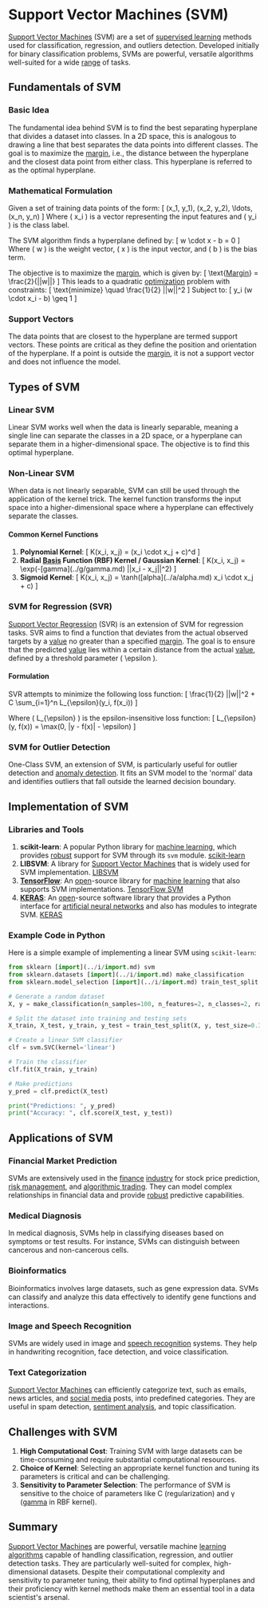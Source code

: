 # Support Vector Machines (SVM)

[Support Vector Machines](../s/support_vector_machines_in_trading.md) (SVM) are a set of [supervised learning](../s/supervised_learning.md) methods used for classification, regression, and outliers detection. Developed initially for binary classification problems, SVMs are powerful, versatile algorithms well-suited for a wide [range](../r/range.md) of tasks.

## Fundamentals of SVM

### Basic Idea

The fundamental idea behind SVM is to find the best separating hyperplane that divides a dataset into classes. In a 2D space, this is analogous to drawing a line that best separates the data points into different classes. The goal is to maximize the [margin](../m/margin.md), i.e., the distance between the hyperplane and the closest data point from either class. This hyperplane is referred to as the optimal hyperplane.

### Mathematical Formulation

Given a set of training data points of the form:
\[ (x_1, y_1), (x_2, y_2), \ldots, (x_n, y_n) \]
Where \( x_i \) is a vector representing the input features and \( y_i \) is the class label.

The SVM algorithm finds a hyperplane defined by:
\[ w \cdot x - b = 0 \]
Where \( w \) is the weight vector, \( x \) is the input vector, and \( b \) is the bias term.

The objective is to maximize the [margin](../m/margin.md), which is given by:
\[ \text{[Margin](../m/margin.md)} = \frac{2}{||w||} \]
This leads to a quadratic [optimization](../o/optimization.md) problem with constraints:
\[ \text{minimize} \quad \frac{1}{2} ||w||^2 \]
Subject to:
\[ y_i (w \cdot x_i - b) \geq 1 \]

### Support Vectors

The data points that are closest to the hyperplane are termed support vectors. These points are critical as they define the position and orientation of the hyperplane. If a point is outside the [margin](../m/margin.md), it is not a support vector and does not influence the model.

## Types of SVM

### Linear SVM

Linear SVM works well when the data is linearly separable, meaning a single line can separate the classes in a 2D space, or a hyperplane can separate them in a higher-dimensional space. The objective is to find this optimal hyperplane.

### Non-Linear SVM

When data is not linearly separable, SVM can still be used through the application of the kernel trick. The kernel function transforms the input space into a higher-dimensional space where a hyperplane can effectively separate the classes.

#### Common Kernel Functions

1. **Polynomial Kernel**: 
\[ K(x_i, x_j) = (x_i \cdot x_j + c)^d \]
2. **Radial [Basis](../b/basis.md) Function (RBF) Kernel / Gaussian Kernel**:
\[ K(x_i, x_j) = \exp(-\[gamma](../g/gamma.md) ||x_i - x_j||^2) \]
3. **Sigmoid Kernel**:
\[ K(x_i, x_j) = \tanh(\[alpha](../a/alpha.md) x_i \cdot x_j + c) \]

### SVM for Regression (SVR)

[Support Vector Regression](../s/support_vector_regression.md) (SVR) is an extension of SVM for regression tasks. SVR aims to find a function that deviates from the actual observed targets by a [value](../v/value.md) no greater than a specified [margin](../m/margin.md). The goal is to ensure that the predicted [value](../v/value.md) lies within a certain distance from the actual [value](../v/value.md), defined by a threshold parameter \( \epsilon \).

#### Formulation

SVR attempts to minimize the following loss function:
\[ \frac{1}{2} ||w||^2 + C \sum_{i=1}^n L_{\epsilon}(y_i, f(x_i)) \]

Where \( L_{\epsilon} \) is the epsilon-insensitive loss function:
\[ L_{\epsilon}(y, f(x)) = \max(0, |y - f(x)| - \epsilon) \]

### SVM for Outlier Detection

One-Class SVM, an extension of SVM, is particularly useful for outlier detection and [anomaly detection](../a/anomaly_detection.md). It fits an SVM model to the 'normal' data and identifies outliers that fall outside the learned decision boundary.

## Implementation of SVM

### Libraries and Tools

1. **scikit-learn**: A popular Python library for [machine learning](../m/machine_learning.md), which provides [robust](../r/robust.md) support for SVM through its `svm` module. [scikit-learn](https://scikit-learn.org/stable/modules/svm.html)
2. **LIBSVM**: A library for [Support Vector Machines](../s/support_vector_machines_in_trading.md) that is widely used for SVM implementation. [LIBSVM](https://www.csie.ntu.edu.tw/~cjlin/libsvm/)
3. **[TensorFlow](../t/tensorflow.md)**: An [open](../o/open.md)-source library for [machine learning](../m/machine_learning.md) that also supports SVM implementations. [TensorFlow SVM](https://www.tensorflow.org/overview)
4. **[KERAS](../k/keras.md)**: An [open](../o/open.md)-source software library that provides a Python interface for [artificial neural networks](../a/artificial_neural_networks.md) and also has modules to integrate SVM. [KERAS](https://keras.io/)

### Example Code in Python

Here is a simple example of implementing a linear SVM using `scikit-learn`:

```python
from sklearn [import](../i/import.md) svm
from sklearn.datasets [import](../i/import.md) make_classification
from sklearn.model_selection [import](../i/import.md) train_test_split

# Generate a random dataset
X, y = make_classification(n_samples=100, n_features=2, n_classes=2, random_state=42)

# Split the dataset into training and testing sets
X_train, X_test, y_train, y_test = train_test_split(X, y, test_size=0.3, random_state=42)

# Create a linear SVM classifier
clf = svm.SVC(kernel='linear')

# Train the classifier
clf.fit(X_train, y_train)

# Make predictions
y_pred = clf.predict(X_test)

print("Predictions: ", y_pred)
print("Accuracy: ", clf.score(X_test, y_test))
```

## Applications of SVM

### Financial Market Prediction

SVMs are extensively used in the [finance](../f/finance.md) [industry](../i/industry.md) for stock price prediction, [risk management](../r/risk_management.md), and [algorithmic trading](../a/algorithmic_trading.md). They can model complex relationships in financial data and provide [robust](../r/robust.md) predictive capabilities.

### Medical Diagnosis

In medical diagnosis, SVMs help in classifying diseases based on symptoms or test results. For instance, SVMs can distinguish between cancerous and non-cancerous cells.

### Bioinformatics

Bioinformatics involves large datasets, such as gene expression data. SVMs can classify and analyze this data effectively to identify gene functions and interactions.

### Image and Speech Recognition

SVMs are widely used in image and [speech recognition](../s/speech_recognition.md) systems. They help in handwriting recognition, face detection, and voice classification.

### Text Categorization

[Support Vector Machines](../s/support_vector_machines_in_trading.md) can efficiently categorize text, such as emails, news articles, and [social media](../s/social_media.md) posts, into predefined categories. They are useful in spam detection, [sentiment analysis](../s/sentiment_analysis.md), and topic classification.

## Challenges with SVM

1. **High Computational Cost**: Training SVM with large datasets can be time-consuming and require substantial computational resources.
2. **Choice of Kernel**: Selecting an appropriate kernel function and tuning its parameters is critical and can be challenging.
3. **Sensitivity to Parameter Selection**: The performance of SVM is sensitive to the choice of parameters like C (regularization) and γ ([gamma](../g/gamma.md) in RBF kernel).

## Summary

[Support Vector Machines](../s/support_vector_machines_in_trading.md) are powerful, versatile machine [learning algorithms](../l/learning_algorithms_in_trading.md) capable of handling classification, regression, and outlier detection tasks. They are particularly well-suited for complex, high-dimensional datasets. Despite their computational complexity and sensitivity to parameter tuning, their ability to find optimal hyperplanes and their proficiency with kernel methods make them an essential tool in a data scientist's arsenal.
